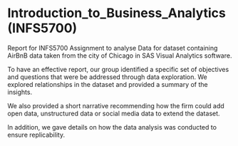 # Introduction_to_Business_Analytics (INFS5700)

Report for INFS5700 Assignment to analyse Data for dataset containing AirBnB data taken from the city of Chicago in SAS Visual Analytics software.

To have an effective report, our group identified a specific set of objectives and questions that were be addressed through data exploration. We explored relationships in the dataset and provided a summary of the insights. 

We also provided a short narrative recommending how the firm could add open data, unstructured data or social media data to extend the dataset. 

In addition, we gave details on how the data analysis was conducted to ensure replicability.


